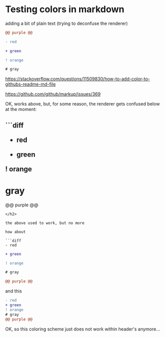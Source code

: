 # Testing colors in markdown

adding a bit of plain text (trying to deconfuse the renderer)

```diff
@@ purple @@
```

```diff
- red
```

```diff
+ green
```

```diff
! orange
```

```diff
# gray
```

https://stackoverflow.com/questions/11509830/how-to-add-color-to-githubs-readme-md-file

https://github.com/github/markup/issues/369

OK, works above, but, for some reason, the renderer gets confused below at the moment:

<h2>
```diff
  
- red
 
+ green

! orange

# gray

@@ purple @@

```
</h2>

the above used to work, but no more

how about

```diff
- red
```

```diff
+ green
```

```diff
! orange
```

```diff
# gray
```

```diff
@@ purple @@
```

and this

```diff
- red
+ green
! orange
# gray
@@ purple @@
```

OK, so this coloring scheme just does not work within header's anymore...
